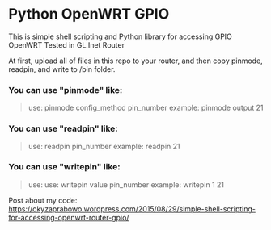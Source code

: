 # Python OpenWRT GPIO

This is simple shell scripting and Python library for accessing GPIO OpenWRT
Tested in GL.Inet Router

At first, upload all of files in this repo to your router, and then copy pinmode, readpin, and write to /bin folder. 

### You can use "pinmode" like:
> use: pinmode config_method pin_number
> example: pinmode output 21

### You can use "readpin" like:
> use: readpin pin_number
> example: readpin 21

### You can use "writepin" like:
> use: use: writepin value pin_number
> example: writepin 1 21

Post about my code:
https://okyzaprabowo.wordpress.com/2015/08/29/simple-shell-scripting-for-accessing-openwrt-router-gpio/

